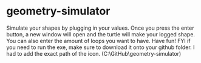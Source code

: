 # geometry-simulator
Simulate your shapes by plugging in your values. Once you press the enter button, a new window will open and the turtle will make your logged shape.
You can also enter the amount of loops you want to have. Have fun! FYI if you need to run the exe, make sure to download it onto your github folder.
I had to add the exact path of the icon. (C:\GitHub\geometry-simulator)
